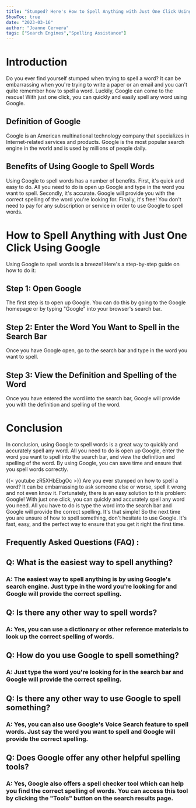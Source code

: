 ```yaml
---
title: "Stumped? Here's How to Spell Anything with Just One Click Using Google!"
ShowToc: true 
date: "2023-03-16"
author: "Joanne Cervera" 
tags: ["Search Engines","Spelling Assistance"]
---
```

# Introduction

Do you ever find yourself stumped when trying to spell a word? It can be embarrassing when you're trying to write a paper or an email and you can't quite remember how to spell a word. Luckily, Google can come to the rescue! With just one click, you can quickly and easily spell any word using Google. 

## Definition of Google

Google is an American multinational technology company that specializes in Internet-related services and products. Google is the most popular search engine in the world and is used by millions of people daily.

## Benefits of Using Google to Spell Words

Using Google to spell words has a number of benefits. First, it's quick and easy to do. All you need to do is open up Google and type in the word you want to spell. Secondly, it's accurate. Google will provide you with the correct spelling of the word you're looking for. Finally, it's free! You don't need to pay for any subscription or service in order to use Google to spell words. 

# How to Spell Anything with Just One Click Using Google

Using Google to spell words is a breeze! Here's a step-by-step guide on how to do it: 

## Step 1: Open Google

The first step is to open up Google. You can do this by going to the Google homepage or by typing "Google" into your browser's search bar. 

## Step 2: Enter the Word You Want to Spell in the Search Bar

Once you have Google open, go to the search bar and type in the word you want to spell. 

## Step 3: View the Definition and Spelling of the Word

Once you have entered the word into the search bar, Google will provide you with the definition and spelling of the word. 

# Conclusion

In conclusion, using Google to spell words is a great way to quickly and accurately spell any word. All you need to do is open up Google, enter the word you want to spell into the search bar, and view the definition and spelling of the word. By using Google, you can save time and ensure that you spell words correctly.

{{< youtube zR5XHbEbgOc >}} 
Are you ever stumped on how to spell a word? It can be embarrassing to ask someone else or worse, spell it wrong and not even know it. Fortunately, there is an easy solution to this problem: Google! With just one click, you can quickly and accurately spell any word you need. All you have to do is type the word into the search bar and Google will provide the correct spelling. It's that simple! So the next time you are unsure of how to spell something, don't hesitate to use Google. It's fast, easy, and the perfect way to ensure that you get it right the first time.

## Frequently Asked Questions (FAQ) :
<h2>Q: What is the easiest way to spell anything?</h2>

<h3>A: The easiest way to spell anything is by using Google's search engine. Just type in the word you're looking for and Google will provide the correct spelling.</h3>

<h2>Q: Is there any other way to spell words?</h2>

<h3>A: Yes, you can use a dictionary or other reference materials to look up the correct spelling of words.</h3>

<h2>Q: How do you use Google to spell something?</h2>

<h3>A: Just type the word you're looking for in the search bar and Google will provide the correct spelling.</h3>

<h2>Q: Is there any other way to use Google to spell something?</h2>

<h3>A: Yes, you can also use Google's Voice Search feature to spell words. Just say the word you want to spell and Google will provide the correct spelling.</h3>

<h2>Q: Does Google offer any other helpful spelling tools?</h2>

<h3>A: Yes, Google also offers a spell checker tool which can help you find the correct spelling of words. You can access this tool by clicking the "Tools" button on the search results page.</h3>





